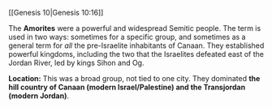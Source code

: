 [[Genesis 10|Genesis 10:16]]

The **Amorites** were a powerful and widespread Semitic people. The term is used in two ways: sometimes for a specific group, and sometimes as a general term for _all_ the pre-Israelite inhabitants of Canaan. They established powerful kingdoms, including the two that the Israelites defeated east of the Jordan River, led by kings Sihon and Og.

**Location:** This was a broad group, not tied to one city. They dominated **the hill country of Canaan (modern Israel/Palestine) and the Transjordan (modern Jordan)**.